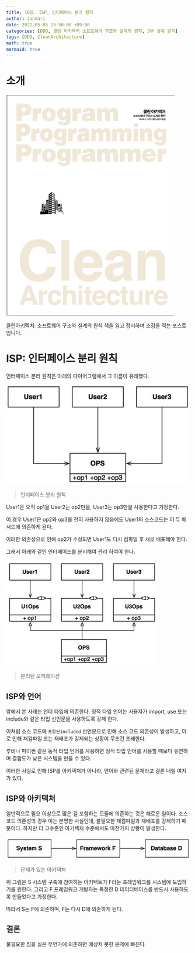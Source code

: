 ```yaml
---
title: 10장. ISP, 인터페이스 분리 원칙
author: Jandari
date: 2022-05-05 23:50:00 +09:00
categories: [DDD, 클린 아키텍처 소프트웨어 구조와 설계의 원칙, 3부 설계 원칙]
tags: [DDD, CleanArchitecture]
math: true
mermaid: true
---
```


# 소개

![image](/assets/img/post/2022-05-05-PPPCleanArchitecture_ch10/1.jpg)

클린아키텍처: 소프트웨어 구조와 설계의 원칙 책을 읽고 정리하며 소감을 적는 포스트입니다.

# ISP: 인터페이스 분리 원칙

인터페이스 분리 원칙은 아래의 다이어그램에서 그 이름이 유래했다.

![image](/assets/img/post/2022-05-05-PPPCleanArchitecture_ch10/2.jpg)
> 인터페이스 분리 원칙

User1은 오직 op1을 User2는 op2만을, User3는 op3만을 사용한다고 가정한다.

이 경우 User1은 op2와 op3를 전혀 사용하지 않음에도 User1의 소스코드는 이 두 메서드에 의존하게 된다.

이러한 의존성으로 인해 op2가 수정되면 User1도 다시 컴파일 후 새로 배포해야 한다.

그래서 아래와 같인 인터페이스를 분리해여 관리 하여야 한다.

![image](/assets/img/post/2022-05-05-PPPCleanArchitecture_ch10/3.jpg)
> 분리된 오퍼레이션


## ISP와 언어

앞에서 본 사례는 언터 타입에 의존한다. 정적 타입 언어는 사용자가 import, use 또는 include와 같은 타입 선언문을 사용하도록 강제 한다.

이처럼 소스 코드에 `포함된included` 선언문으로 인해 소스 코드 의존성이 발생하고, 이로 인해 재컴파일 또는 재배포가 강제되는 상황이 무조건 초래한다.

루비나 파이썬 같은 동적 타입 언어를 사용하면 정적 타입 언어를 사용할 때보다 유연하며 결합도가 낮은 시스템을 만들 수 있다.

이러한 사실로 인해 ISP를 아키텍처가 아니라, 언어와 관련된 문제라고 결론 내릴 여지가 있다.

## ISP와 아키텍처

일반적으로 필요 이상으로 많은 걸 포함하는 모듈에 의존하는 것은 해로운 일이다. 소스코드 의존성의 경우 이는 분명한 사실인데, 불필요한 재컴파일과 재배포를 강제하기 때문이다. 하지만 더 고수준인 아키텍처 수준에서도 마찬가지 상황이 발생한다.

![image](/assets/img/post/2022-05-05-PPPCleanArchitecture_ch10/4.jpg)
> 문제가 있는 아키텍처

위 그림은 S 시스템 구축에 참여하는 아키텍트가 F라는 프레임워크를 시스템에 도입하기를 원한다. 그리고 F 프레임워크 개발자는 특정한 D 데이터베이스를 반드시 사용하도록 만들었다고 가정한다.

따라서 S는 F에 의존하며, F는 다시 D에 의존하게 된다.

## 결론

불필요한 짐을 실은 무언가에 의존하면 예상치 못한 문제에 빠진다.


